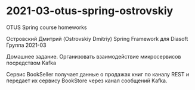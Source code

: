 # 2021-03-otus-spring-ostrovskiy
OTUS Spring course homeworks

Островский Дмитрий (Ostrovskiy Dmitriy)
Spring Framework для Diasoft
Группа 2021-03

Домашнее задание.
Организовать взаимодействие микросервисов посредством Kafka

Сервис BookSeller получает данные о продажах книг по каналу REST и передает их сервису BookStore через канал сообщений Kafka.